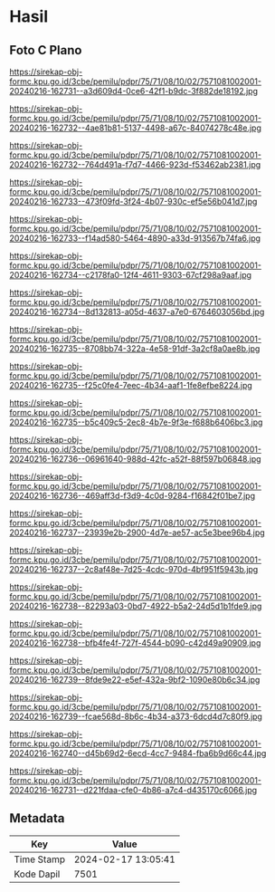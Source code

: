 # Hasil

## Foto C Plano

https://sirekap-obj-formc.kpu.go.id/3cbe/pemilu/pdpr/75/71/08/10/02/7571081002001-20240216-162731--a3d609d4-0ce6-42f1-b9dc-3f882de18192.jpg

https://sirekap-obj-formc.kpu.go.id/3cbe/pemilu/pdpr/75/71/08/10/02/7571081002001-20240216-162732--4ae81b81-5137-4498-a67c-84074278c48e.jpg

https://sirekap-obj-formc.kpu.go.id/3cbe/pemilu/pdpr/75/71/08/10/02/7571081002001-20240216-162732--764d491a-f7d7-4466-923d-f53462ab2381.jpg

https://sirekap-obj-formc.kpu.go.id/3cbe/pemilu/pdpr/75/71/08/10/02/7571081002001-20240216-162733--473f09fd-3f24-4b07-930c-ef5e56b041d7.jpg

https://sirekap-obj-formc.kpu.go.id/3cbe/pemilu/pdpr/75/71/08/10/02/7571081002001-20240216-162733--f14ad580-5464-4890-a33d-913567b74fa6.jpg

https://sirekap-obj-formc.kpu.go.id/3cbe/pemilu/pdpr/75/71/08/10/02/7571081002001-20240216-162734--c2178fa0-12f4-4611-9303-67cf298a9aaf.jpg

https://sirekap-obj-formc.kpu.go.id/3cbe/pemilu/pdpr/75/71/08/10/02/7571081002001-20240216-162734--8d132813-a05d-4637-a7e0-6764603056bd.jpg

https://sirekap-obj-formc.kpu.go.id/3cbe/pemilu/pdpr/75/71/08/10/02/7571081002001-20240216-162735--8708bb74-322a-4e58-91df-3a2cf8a0ae8b.jpg

https://sirekap-obj-formc.kpu.go.id/3cbe/pemilu/pdpr/75/71/08/10/02/7571081002001-20240216-162735--f25c0fe4-7eec-4b34-aaf1-1fe8efbe8224.jpg

https://sirekap-obj-formc.kpu.go.id/3cbe/pemilu/pdpr/75/71/08/10/02/7571081002001-20240216-162735--b5c409c5-2ec8-4b7e-9f3e-f688b6406bc3.jpg

https://sirekap-obj-formc.kpu.go.id/3cbe/pemilu/pdpr/75/71/08/10/02/7571081002001-20240216-162736--06961640-988d-42fc-a52f-88f597b06848.jpg

https://sirekap-obj-formc.kpu.go.id/3cbe/pemilu/pdpr/75/71/08/10/02/7571081002001-20240216-162736--469aff3d-f3d9-4c0d-9284-f16842f01be7.jpg

https://sirekap-obj-formc.kpu.go.id/3cbe/pemilu/pdpr/75/71/08/10/02/7571081002001-20240216-162737--23939e2b-2900-4d7e-ae57-ac5e3bee96b4.jpg

https://sirekap-obj-formc.kpu.go.id/3cbe/pemilu/pdpr/75/71/08/10/02/7571081002001-20240216-162737--2c8af48e-7d25-4cdc-970d-4bf951f5943b.jpg

https://sirekap-obj-formc.kpu.go.id/3cbe/pemilu/pdpr/75/71/08/10/02/7571081002001-20240216-162738--82293a03-0bd7-4922-b5a2-24d5d1b1fde9.jpg

https://sirekap-obj-formc.kpu.go.id/3cbe/pemilu/pdpr/75/71/08/10/02/7571081002001-20240216-162738--bfb4fe4f-727f-4544-b090-c42d49a90909.jpg

https://sirekap-obj-formc.kpu.go.id/3cbe/pemilu/pdpr/75/71/08/10/02/7571081002001-20240216-162739--8fde9e22-e5ef-432a-9bf2-1090e80b6c34.jpg

https://sirekap-obj-formc.kpu.go.id/3cbe/pemilu/pdpr/75/71/08/10/02/7571081002001-20240216-162739--fcae568d-8b6c-4b34-a373-6dcd4d7c80f9.jpg

https://sirekap-obj-formc.kpu.go.id/3cbe/pemilu/pdpr/75/71/08/10/02/7571081002001-20240216-162740--d45b69d2-6ecd-4cc7-9484-fba6b9d66c44.jpg

https://sirekap-obj-formc.kpu.go.id/3cbe/pemilu/pdpr/75/71/08/10/02/7571081002001-20240216-162731--d221fdaa-cfe0-4b86-a7c4-d435170c6066.jpg


## Metadata

| Key        | Value               |
| ---------- | ------------------- |
| Time Stamp | 2024-02-17 13:05:41 |
| Kode Dapil | 7501                |



